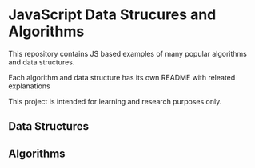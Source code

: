 # JavaScript Data Strucures and Algorithms

This repository contains JS based examples of many popular algorithms and data structures.

Each algorithm and data structure has its own README with releated explanations 

This project is intended for learning and research purposes only.

## Data Structures

## Algorithms


